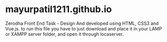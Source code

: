 # mayurpatil1211.github.io
Zerodha Front End Task - Design And developed using HTML, CSS3 and Vue.js. 
to run this file you have to just download and place it in your LAMP or XAMPP server folder, and open it through locaserver.
